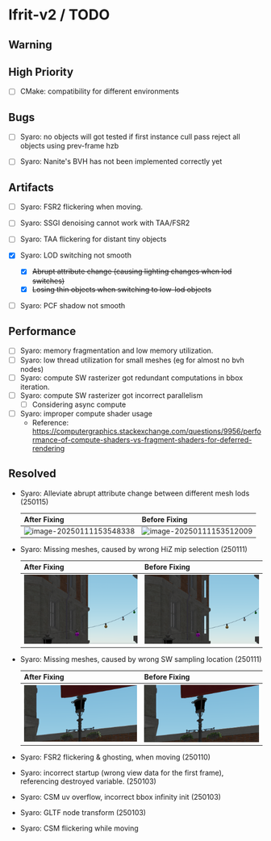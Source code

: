 # Ifrit-v2 /  TODO 

## Warning 

## High Priority 

- [ ] CMake: compatibility for different environments

## Bugs

- [ ] Syaro: no objects will got tested if first instance cull pass reject all objects using prev-frame hzb
- [ ] Syaro: Nanite's BVH has not been implemented correctly yet


## Artifacts
- [ ] Syaro: FSR2 flickering when moving.
- [ ] Syaro: SSGI denoising cannot work with TAA/FSR2 
- [ ] Syaro: TAA flickering for distant tiny objects
- [x] Syaro: LOD switching not smooth
  - [x] <s>Abrupt attribute change (causing lighting changes when lod switches)</s>
  - [x] <s>Losing thin objects when switching to low-lod objects</s>
- [ ] Syaro: PCF shadow not smooth

  


## Performance

- [ ] Syaro: memory fragmentation and low memory utilization.
- [ ] Syaro: low thread utilization for small meshes (eg for almost no bvh nodes)
- [ ] Syaro: compute SW rasterizer got redundant computations in bbox iteration.
- [ ] Syaro: compute SW rasterizer got incorrect parallelism
    - [ ] Considering async compute
- [ ] Syaro: improper compute shader usage
    - Reference: https://computergraphics.stackexchange.com/questions/9956/performance-of-compute-shaders-vs-fragment-shaders-for-deferred-rendering

    

## Resolved

- Syaro: Alleviate abrupt attribute change between different mesh lods (250115)

  | After Fixing                                       | Before Fixing                                      |
  | -------------------------------------------------- | -------------------------------------------------- |
  | ![image-20250111153548338](docs/imgtodo/nlod1.png) | ![image-20250111153512009](docs/imgtodo/nlod2.png) |

- Syaro: Missing meshes, caused by wrong HiZ mip selection (250111)

  | After Fixing                                                 | Before Fixing                                                |
  | ------------------------------------------------------------ | ------------------------------------------------------------ |
  | ![image-20250111153548338](docs/imgtodo/image-20250111153548338.png) | ![image-20250111153512009](docs/imgtodo/image-20250111153512009.png) |

- Syaro: Missing meshes, caused by wrong SW sampling location (250111)

  | After Fixing                                                 | Before Fixing                                                |
  | ------------------------------------------------------------ | ------------------------------------------------------------ |
  | ![image-20250111144804794](docs/imgtodo/image-20250111144804794.png) | ![image-20250111144843767](docs/imgtodo/image-20250111144843767.png) |

  

- Syaro: FSR2 flickering & ghosting, when moving (250110)

- Syaro: incorrect startup (wrong view data for the first frame), referencing destroyed variable. (250103)

- Syaro: CSM uv overflow, incorrect bbox infinity init (250103)

- Syaro: GLTF node transform (250103)

- Syaro: CSM flickering while moving  

  